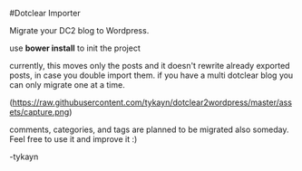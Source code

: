 #Dotclear Importer

Migrate your DC2 blog to Wordpress.

use __bower install__ to init the project

currently, this moves only the posts and it doesn't rewrite already exported posts, in case you double import them.
if you have a multi dotclear blog you can only migrate one at a time.

(https://raw.githubusercontent.com/tykayn/dotclear2wordpress/master/assets/capture.png)

comments, categories, and tags are planned to be migrated also someday.
Feel free to use it and improve it :)

-tykayn
